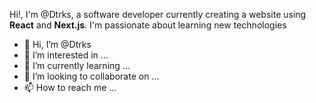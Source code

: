 Hi!, I'm @Dtrks, a software developer currently creating a website using **React** and **Next.js**. I'm passionate about learning new technologies

- 👋 Hi, I’m @Dtrks
- 👀 I’m interested in ...
- 🌱 I’m currently learning ...
- 💞️ I’m looking to collaborate on ...
- 📫 How to reach me ...

<!---
Dtrks/Dtrks is a ✨ special ✨ repository because its `README.md` (this file) appears on your GitHub profile.
You can click the Preview link to take a look at your changes.
--->
